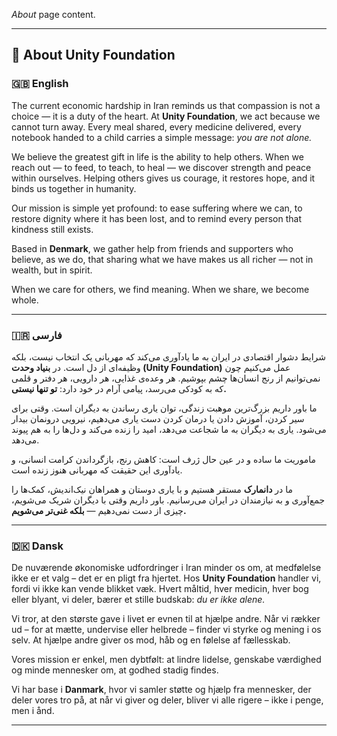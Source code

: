  *About* page content.

---

## 🌿 **About Unity Foundation**

### 🇬🇧 English

The current economic hardship in Iran reminds us that compassion is not a choice — it is a duty of the heart.
At **Unity Foundation**, we act because we cannot turn away. Every meal shared, every medicine delivered, every notebook handed to a child carries a simple message: *you are not alone.*

We believe the greatest gift in life is the ability to help others. When we reach out — to feed, to teach, to heal — we discover strength and peace within ourselves.
Helping others gives us courage, it restores hope, and it binds us together in humanity.

Our mission is simple yet profound:
to ease suffering where we can, to restore dignity where it has been lost, and to remind every person that kindness still exists.

Based in **Denmark**, we gather help from friends and supporters who believe, as we do, that sharing what we have makes us all richer — not in wealth, but in spirit.

When we care for others, we find meaning.
When we share, we become whole.

---

### 🇮🇷 فارسی

شرایط دشوار اقتصادی در ایران به ما یادآوری می‌کند که مهربانی یک انتخاب نیست، بلکه وظیفه‌ای از دل است.
در **بنیاد وحدت (Unity Foundation)** عمل می‌کنیم چون نمی‌توانیم از رنج انسان‌ها چشم بپوشیم.
هر وعده‌ی غذایی، هر دارویی، هر دفتر و قلمی که به کودکی می‌رسد، پیامی آرام در خود دارد:
**تو تنها نیستی.**

ما باور داریم بزرگ‌ترین موهبت زندگی، توان یاری رساندن به دیگران است.
وقتی برای سیر کردن، آموزش دادن یا درمان کردن دست یاری می‌دهیم، نیرویی درونمان بیدار می‌شود.
یاری به دیگران به ما شجاعت می‌دهد، امید را زنده می‌کند و دل‌ها را به هم پیوند می‌دهد.

ماموریت ما ساده و در عین حال ژرف است:
کاهش رنج، بازگرداندن کرامت انسانی، و یادآوری این حقیقت که مهربانی هنوز زنده است.

ما در **دانمارک** مستقر هستیم و با یاری دوستان و همراهان نیک‌اندیش، کمک‌ها را جمع‌آوری و به نیازمندان در ایران می‌رسانیم.
باور داریم وقتی با دیگران شریک می‌شویم، چیزی از دست نمی‌دهیم — **بلکه غنی‌تر می‌شویم.**

---

### 🇩🇰 Dansk

De nuværende økonomiske udfordringer i Iran minder os om, at medfølelse ikke er et valg – det er en pligt fra hjertet.
Hos **Unity Foundation** handler vi, fordi vi ikke kan vende blikket væk.
Hvert måltid, hver medicin, hver bog eller blyant, vi deler, bærer et stille budskab: *du er ikke alene.*

Vi tror, at den største gave i livet er evnen til at hjælpe andre.
Når vi rækker ud – for at mætte, undervise eller helbrede – finder vi styrke og mening i os selv.
At hjælpe andre giver os mod, håb og en følelse af fællesskab.

Vores mission er enkel, men dybtfølt:
at lindre lidelse, genskabe værdighed og minde mennesker om, at godhed stadig findes.

Vi har base i **Danmark**, hvor vi samler støtte og hjælp fra mennesker, der deler vores tro på,
at når vi giver og deler, bliver vi alle rigere – ikke i penge, men i ånd.

---
